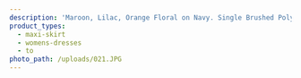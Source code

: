 ```yaml
---
description: 'Maroon, Lilac, Orange Floral on Navy. Single Brushed Poly.'
product_types:
  - maxi-skirt
  - womens-dresses
  - to
photo_path: /uploads/021.JPG
---
```

